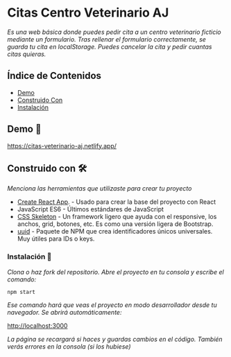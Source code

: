 # Citas Centro Veterinario AJ

_Es una web básica donde puedes pedir cita a un centro veterinario ficticio mediante un formulario. Tras rellenar el formulario correctamente, se guarda tu cita en localStorage. Puedes cancelar la cita y pedir cuantas citas quieras._

## Índice de Contenidos

-   [Demo](#installation)
-   [Construido Con](#usage)
-   [Instalación](#support)

## Demo 🚀

https://citas-veterinario-aj.netlify.app/

## Construido con 🛠️

_Menciona las herramientas que utilizaste para crear tu proyecto_

-   [Create React App](https://github.com/facebook/create-react-app). - Usado para crear la base del proyecto con React
-   JavaScript ES6 - Últimos estándares de JavaScript
-   [CSS Skeleton](http://getskeleton.com/) - Un framework ligero que ayuda con el responsive, los anchos, grid, botones, etc. Es como una versión ligera de Bootstrap.
-   [uuid](https://www.npmjs.com/package/uuid) - Paquete de NPM que crea identificadores únicos universales. Muy útiles para IDs o keys.

### Instalación 🔧

_Clona o haz fork del repositorio. Abre el proyecto en tu consola y escribe el comando:_

```
npm start
```

_Ese comando hará que veas el proyecto en modo desarrollador desde tu navegador. Se abrirá automáticamente:_

[http://localhost:3000](http://localhost:3000)

_La página se recargará si haces y guardas cambios en el código. También verás errores en la consola (si los hubiese)_
